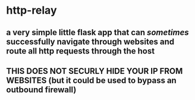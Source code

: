 # http-relay

## a very simple little flask app that can *sometimes* successfully navigate through websites and route all http requests through the host
## THIS DOES NOT SECURLY HIDE YOUR IP FROM WEBSITES (but it could be used to bypass an outbound firewall)